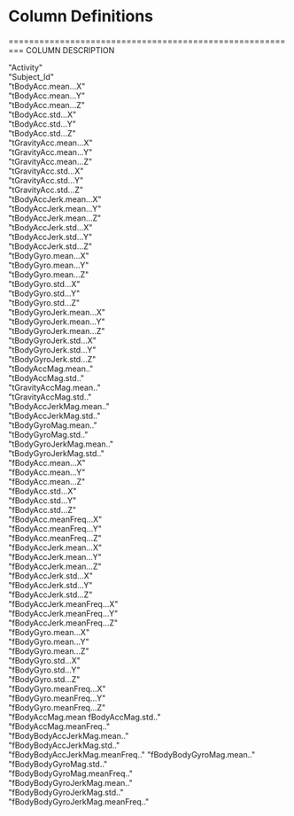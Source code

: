# Column Definitions
=========================================================
COLUMN                        DESCRIPTION

"Activity"                       
"Subject_Id"                      
"tBodyAcc.mean...X"              
"tBodyAcc.mean...Y"              
"tBodyAcc.mean...Z"              
"tBodyAcc.std...X"               
"tBodyAcc.std...Y"                
"tBodyAcc.std...Z"                
"tGravityAcc.mean...X"           
"tGravityAcc.mean...Y"           
"tGravityAcc.mean...Z"            
"tGravityAcc.std...X"            
"tGravityAcc.std...Y"             
"tGravityAcc.std...Z"            
"tBodyAccJerk.mean...X"          
"tBodyAccJerk.mean...Y"          
"tBodyAccJerk.mean...Z"           
"tBodyAccJerk.std...X"           
"tBodyAccJerk.std...Y"           
"tBodyAccJerk.std...Z"            
"tBodyGyro.mean...X"             
"tBodyGyro.mean...Y"             
"tBodyGyro.mean...Z"              
"tBodyGyro.std...X"              
"tBodyGyro.std...Y"              
"tBodyGyro.std...Z"               
"tBodyGyroJerk.mean...X"         
"tBodyGyroJerk.mean...Y"         
"tBodyGyroJerk.mean...Z"          
"tBodyGyroJerk.std...X"          
"tBodyGyroJerk.std...Y"          
"tBodyGyroJerk.std...Z"           
"tBodyAccMag.mean.."             
"tBodyAccMag.std.."              
"tGravityAccMag.mean.."          
"tGravityAccMag.std.."           
"tBodyAccJerkMag.mean.."          
"tBodyAccJerkMag.std.."           
"tBodyGyroMag.mean.."            
"tBodyGyroMag.std.."              
"tBodyGyroJerkMag.mean.."         
"tBodyGyroJerkMag.std.."         
"fBodyAcc.mean...X"               
"fBodyAcc.mean...Y"              
"fBodyAcc.mean...Z"              
"fBodyAcc.std...X"                
"fBodyAcc.std...Y"                
"fBodyAcc.std...Z"               
"fBodyAcc.meanFreq...X"          
"fBodyAcc.meanFreq...Y"           
"fBodyAcc.meanFreq...Z"          
"fBodyAccJerk.mean...X"          
"fBodyAccJerk.mean...Y"           
"fBodyAccJerk.mean...Z"          
"fBodyAccJerk.std...X"            
"fBodyAccJerk.std...Y"            
"fBodyAccJerk.std...Z"           
"fBodyAccJerk.meanFreq...X"      
"fBodyAccJerk.meanFreq...Y"       
"fBodyAccJerk.meanFreq...Z"      
"fBodyGyro.mean...X"             
"fBodyGyro.mean...Y"              
"fBodyGyro.mean...Z"             
"fBodyGyro.std...X"              
"fBodyGyro.std...Y"              
"fBodyGyro.std...Z"              
"fBodyGyro.meanFreq...X"         
"fBodyGyro.meanFreq...Y"          
"fBodyGyro.meanFreq...Z"         
"fBodyAccMag.mean
fBodyAccMag.std.."               
"fBodyAccMag.meanFreq.."         
"fBodyBodyAccJerkMag.mean.."      
"fBodyBodyAccJerkMag.std.."      
"fBodyBodyAccJerkMag.meanFreq.." 
"fBodyBodyGyroMag.mean.."         
"fBodyBodyGyroMag.std.."          
"fBodyBodyGyroMag.meanFreq.."    
"fBodyBodyGyroJerkMag.mean.."     
"fBodyBodyGyroJerkMag.std.."     
"fBodyBodyGyroJerkMag.meanFreq.."

